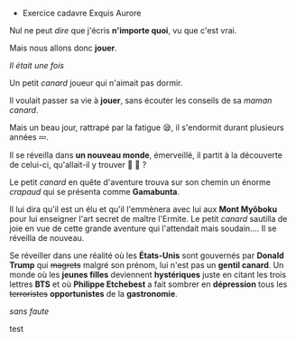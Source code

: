 * Exercice cadavre Exquis Aurore 

Nul ne peut _dire_ que j'écris **n'importe quoi**, vu que c'est vrai.

Mais nous allons donc __jouer__.

*Il était une fois*

Un petit *canard* joueur qui n'aimait pas dormir.

Il voulait passer sa vie à __jouer__, sans écouter les conseils de sa *maman canard*.

Mais un beau jour, rattrapé par la fatigue :sleepy:, il s'endormit durant plusieurs années :zzz:.

Il se réveilla dans **un nouveau monde**, émerveillé, il partit à la découverte de celui-ci, qu'allait-il y trouver :dolphin: :dragon: ?

Le petit *canard* en quête d'aventure trouva sur son chemin un énorme *crapaud* qui se présenta comme **Gamabunta**.

Il lui dira qu'il est un élu et qu'il l'emmènera avec lui aux __Mont Myôboku__ pour lui enseigner l'art secret de maître l'Ermite. Le petit *canard* sautilla de joie en vue de cette grande aventure qui l'attendait mais soudain.... Il se réveilla de nouveau.

Se réveiller dans une réalité où les **États-Unis** sont gouvernés par **Donald Trump** qui ~~magrets~~ malgré son prénom, lui n'est pas un **__gentil canard__**. Un monde où les **jeunes filles** deviennent __hystériques__ juste en citant les trois lettres **BTS** et où **Philippe Etchebest** a fait sombrer en __dépression__ tous les ~~terroristes~~ **opportunistes** de la **gastronomie**.

_sans faute_

test
